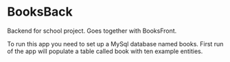 # BooksBack
Backend for school project. Goes together with BooksFront. 

To run this app you need to set up a MySql database named books. First run of the app will populate a table called book with ten example entities. 
